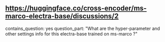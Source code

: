 ## https://huggingface.co/cross-encoder/ms-marco-electra-base/discussions/2

contains_question: yes
question_part: "What are the hyper-parameter and other settings info for this electra-base trained on ms-marco ?"